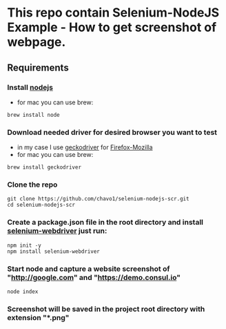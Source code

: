 # This repo contain Selenium-NodeJS Example - How to get screenshot of webpage.
## Requirements
### Install [nodejs](https://nodejs.org/en/)
- for mac you can use brew:
```
brew install node
```
### Download needed driver for desired browser you want to test
- in my case I use [geckodriver](https://github.com/mozilla/geckodriver/releases/) for [Firefox-Mozilla](https://www.mozilla.org/)
- for mac you can use brew:
```
brew install geckodriver
```
### Clone the repo
```
git clone https://github.com/chavo1/selenium-nodejs-scr.git
cd selenium-nodejs-scr
```
### Create a package.json file in the root directory and install [selenium-webdriver](https://www.npmjs.com/package/selenium-webdriver) just run:
```
npm init -y
npm install selenium-webdriver
```
### Start node and capture a website screenshot of "http://google.com" and "https://demo.consul.io"
```
node index
```
### Screenshot will be saved in the project root directory with extension "*.png"
